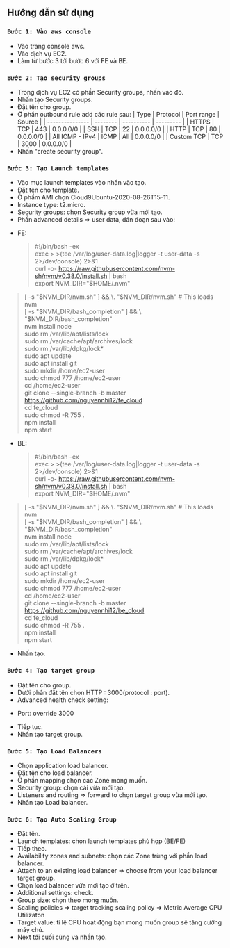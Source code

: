 ## Hướng dẫn sử dụng

### `Bước 1: Vào aws console`

- Vào trang console aws.
- Vào dịch vụ EC2.
- Làm từ bước 3 tới bước 6 với FE và BE.

### `Bước 2: Tạo security groups`

- Trong dịch vụ EC2 có phần Security groups, nhấn vào đó.
- Nhấn tạo Security groups.
- Đặt tên cho group.
- Ở phần outbound rule add các rule sau:
  | Type | Protocol | Port range | Source |
  | --------------- | -------- | ---------- | --------- |
  | HTTPS | TCP | 443 | 0.0.0.0/0 |
  | SSH | TCP | 22 | 0.0.0.0/0 |
  | HTTP | TCP | 80 | 0.0.0.0/0 |
  | All ICMP - IPv4 | ICMP | All | 0.0.0.0/0 |
  | Custom TCP | TCP | 3000 | 0.0.0.0/0 |
- Nhấn "create security group".

### `Bước 3: Tạo Launch templates`

- Vào mục launch templates vào nhấn vào tạo.
- Đặt tên cho template.
- Ở phầm AMI chọn Cloud9Ubuntu-2020-08-26T15-11.
- Instance type: t2.micro.
- Security groups: chọn Security group vừa mới tạo.
- Phần advanced details => user data, dán đoạn sau vào:

* FE:
  > #!/bin/bash -ex <br>
  > exec > >(tee /var/log/user-data.log|logger -t user-data -s 2>/dev/console) 2>&1 <br>
  > curl -o- https://raw.githubusercontent.com/nvm-sh/nvm/v0.38.0/install.sh | bash <br>
  > export NVM_DIR="$HOME/.nvm" <br>
> [ -s "$NVM_DIR/nvm.sh" ] && \. "$NVM_DIR/nvm.sh"  # This loads nvm <br>
> [ -s "$NVM_DIR/bash_completion" ] && \. "$NVM_DIR/bash_completion" <br>
  > nvm install node <br>
  > sudo rm /var/lib/apt/lists/lock <br>
  > sudo rm /var/cache/apt/archives/lock <br>
  > sudo rm /var/lib/dpkg/lock\* <br>
  > sudo apt update <br>
  > sudo apt install git <br>
  > sudo mkdir /home/ec2-user <br>
  > sudo chmod 777 /home/ec2-user <br>
  > cd /home/ec2-user <br>
  > git clone --single-branch -b master https://github.com/nguyennhi12/fe_cloud <br>
  > cd fe_cloud <br>
  > sudo chmod -R 755 . <br>
  > npm install <br>
  > npm start <br>
* BE:
  > #!/bin/bash -ex <br>
  > exec > >(tee /var/log/user-data.log|logger -t user-data -s 2>/dev/console) 2>&1 <br>
  > curl -o- https://raw.githubusercontent.com/nvm-sh/nvm/v0.38.0/install.sh | bash <br>
  > export NVM_DIR="$HOME/.nvm" <br>
> [ -s "$NVM_DIR/nvm.sh" ] && \. "$NVM_DIR/nvm.sh"  # This loads nvm <br>
> [ -s "$NVM_DIR/bash_completion" ] && \. "$NVM_DIR/bash_completion" <br>
  > nvm install node <br>
  > sudo rm /var/lib/apt/lists/lock <br>
  > sudo rm /var/cache/apt/archives/lock <br>
  > sudo rm /var/lib/dpkg/lock\* <br>
  > sudo apt update <br>
  > sudo apt install git <br>
  > sudo mkdir /home/ec2-user <br>
  > sudo chmod 777 /home/ec2-user <br>
  > cd /home/ec2-user <br>
  > git clone --single-branch -b master https://github.com/nguyennhi12/be_cloud <br>
  > cd fe_cloud <br>
  > sudo chmod -R 755 . <br>
  > npm install <br>
  > npm start <br>

- Nhấn tạo.

### `Bước 4: Tạo target group`

- Đặt tên cho group.
- Dưới phần đặt tên chọn HTTP : 3000(protocol : port).
- Advanced health check setting:

* Port: override 3000

- Tiếp tục.
- Nhấn tạo target group.

### `Bước 5: Tạo Load Balancers`

- Chọn application load balancer.
- Đặt tên cho load balancer.
- Ở phần mapping chọn các Zone mong muốn.
- Security group: chọn cái vừa mới tạo.
- Listeners and routing => forward to chọn target group vừa mới tạo.
- Nhấn tạo Load balancer.

### `Bước 6: Tạo Auto Scaling Group`

- Đặt tên.
- Launch templates: chọn launch templates phù hợp (BE/FE)
- Tiếp theo.
- Availability zones and subnets: chọn các Zone trùng với phần load balancer.
- Attach to an existing load balancer => choose from your load balancer target group.
- Chọn load balancer vừa mới tạo ở trên.
- Additional settings: check.
- Group size: chọn theo mong muốn.
- Scaling policies => target tracking scaling policy => Metric Average CPU Utilizaton
- Target value: tỉ lệ CPU hoạt động bạn mong muốn group sẽ tăng cường máy chủ.
- Next tới cuối cùng và nhấn tạo.
